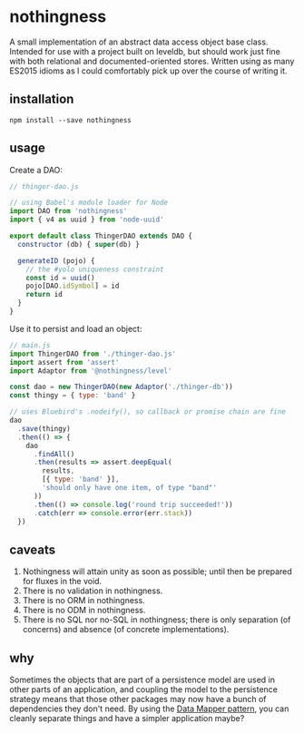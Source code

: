 # nothingness
A small implementation of an abstract data access object base class. Intended for use with a project built on leveldb, but should work just fine with both relational and documented-oriented stores. Written using as many ES2015 idioms as I could comfortably pick up over the course of writing it.

## installation

```
npm install --save nothingness
```

## usage
Create a DAO:

```javascript
// thinger-dao.js

// using Babel's module loader for Node
import DAO from 'nothingness'
import { v4 as uuid } from 'node-uuid'

export default class ThingerDAO extends DAO {
  constructor (db) { super(db) }

  generateID (pojo) {
    // the #yolo uniqueness constraint
    const id = uuid()
    pojo[DAO.idSymbol] = id
    return id
  }
}
```

Use it to persist and load an object:

```javascript
// main.js
import ThingerDAO from './thinger-dao.js'
import assert from 'assert'
import Adaptor from '@nothingness/level'

const dao = new ThingerDAO(new Adaptor('./thinger-db'))
const thingy = { type: 'band' }

// uses Bluebird's .nodeify(), so callback or promise chain are fine
dao
  .save(thingy)
  .then(() => {
    dao
      .findAll()
      .then(results => assert.deepEqual(
        results,
        [{ type: 'band' }],
        'should only have one item, of type "band"'
      ))
      .then(() => console.log('round trip succeeded!'))
      .catch(err => console.error(err.stack))
  })
```

## caveats
1. Nothingness will attain unity as soon as possible; until then be prepared for fluxes in the void.
2. There is no validation in nothingness.
3. There is no ORM in nothingness.
4. There is no ODM in nothingness.
5. There is no SQL nor no-SQL in nothingness; there is only separation (of concerns) and absence (of concrete implementations).

## why
Sometimes the objects that are part of a persistence model are used in other parts of an application, and coupling the model to the persistence strategy means that those other packages may now have a bunch of dependencies they don't need. By using the [Data Mapper pattern](http://martinfowler.com/eaaCatalog/dataMapper.html), you can cleanly separate things and have a simpler application maybe?
